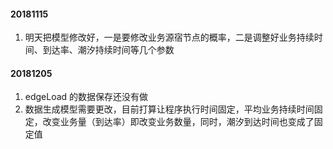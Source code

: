 
#### 20181115
1. 明天把模型修改好，一是要修改业务源宿节点的概率，二是调整好业务持续时间、到达率、潮汐持续时间等几个参数

#### 20181205
1. edgeLoad 的数据保存还没有做
2. 数据生成模型需要更改，目前打算让程序执行时间固定，平均业务持续时间固定，改变业务量（到达率）即改变业务数量，同时，潮汐到达时间也变成了固定值